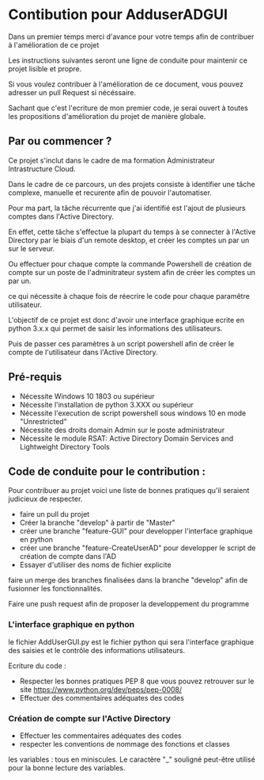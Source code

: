 # Contibution pour AdduserADGUI

Dans un premier temps merci d'avance pour votre temps afin de contribuer à l'amélioration de ce projet

Les instructions suivantes seront une ligne de conduite pour maintenir ce projet lisible et propre.

Si vous voulez contribuer à l'amélioration de ce document, vous pouvez adresser un pull Request si nécéssaire.

Sachant que c'est l'ecriture de mon premier code, je serai ouvert à toutes les propositions d'amélioration du projet de manière globale.

## Par ou commencer ?

Ce projet s'inclut dans le cadre de ma formation Administrateur Intrastructure Cloud. 

Dans le cadre de ce parcours, un des projets consiste à identifier une tâche complexe, manuelle et recurente afin de pouvoir l'automatiser.

Pour ma part, la tâche récurrente que j'ai identifié est l'ajout de plusieurs comptes dans l'Active Directory.

En effet, cette tâche s'effectue la plupart du temps à se connecter à l'Active Directory par le biais d'un remote desktop,
et créer les comptes un par un sur le serveur.

Ou effectuer pour chaque compte la commande Powershell de création de compte sur un poste de l'adminitrateur system afin de créer
les comptes un par un.

ce qui nécessite à chaque fois de réecrire le code pour chaque paramêtre utilisateur.

L'objectif de ce projet est donc d'avoir une interface graphique ecrite en python 3.x.x qui permet de saisir les informations des utilisateurs.

Puis de passer ces paramètres à un script powershell afin de créer le compte de l'utilisateur dans l'Active Directory.

## Pré-requis

- Nécessite Windows 10 1803 ou supérieur
- Nécessite l'installation de python 3.XXX ou supérieur
- Nécessite l'execution de script powershell sous windows 10 en mode "Unrestricted"
- Nécessite des droits domain Admin sur le poste administrateur
- Nécessite le module RSAT: Active Directory Domain Services and Lightweight Directory Tools

## Code de conduite pour le contribution :
Pour contribuer au projet voici une liste de bonnes pratiques qu'il seraient judicieux de respecter.

- faire un pull du projet
- Créer la branche "develop" à partir de "Master"
- créer une branche "feature-GUI" pour developper l'interface graphique en python
- créer une branche "feature-CreateUserAD" pour developper le script de création de compte dans l'AD
- Essayer d'utiliser des noms de fichier explicite

faire un merge des branches finalisées dans la branche "develop" afin de fusionner les fonctionnalités.

Faire une push request afin de proposer la developpement du programme

### L'interface graphique en python

le fichier AddUserGUI.py est le fichier python qui sera l'interface graphique des saisies et le contrôle des informations utilisateurs.

Ecriture du code :

- Respecter les bonnes pratiques PEP 8 que vous pouvez retrouver sur le site https://www.python.org/dev/peps/pep-0008/ 
- Effectuer des commentaires adéquates des codes

### Création de compte sur l'Active Directory

- Effectuer les commentaires adéquates des codes
- respecter les conventions de nommage des fonctions et classes

les variables : tous en miniscules. Le caractère "_" souligné peut-être utilisé pour la bonne lecture des variables.
